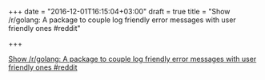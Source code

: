 +++
date = "2016-12-01T16:15:04+03:00"
draft = true
title = "Show /r/golang: A package to couple log friendly error messages with user friendly ones  #reddit"

+++

<p><a href="https://t.co/l855j1hooj">Show /r/golang: A package to couple log friendly error messages with user friendly ones  #reddit</a></p>
